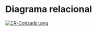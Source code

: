 # Diagrama relacional
[![DR-Cotizador.png](https://i.postimg.cc/MTLnVhH5/DR-Cotizador.png)](https://postimg.cc/CBjMVrjn)
